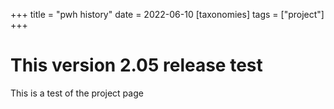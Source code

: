 +++
title = "pwh history"
date = 2022-06-10
[taxonomies]
tags = ["project"]
+++


# This version 2.05 release test

This is a test of the project page
